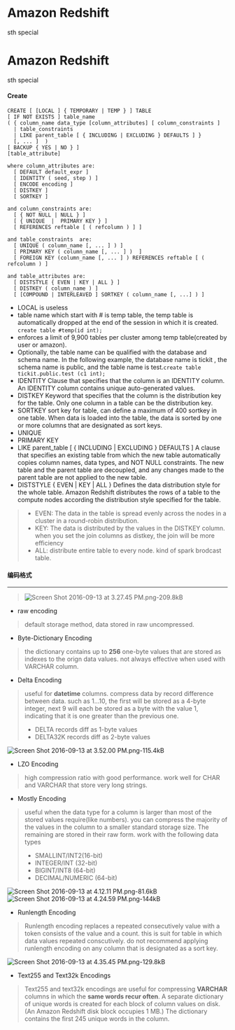 # Amazon Redshift

sth special

# Amazon Redshift

sth special

#### Create

```
CREATE [ [LOCAL ] { TEMPORARY | TEMP } ] TABLE 
[ IF NOT EXISTS ] table_name
( { column_name data_type [column_attributes] [ column_constraints ] 
  | table_constraints
  | LIKE parent_table [ { INCLUDING | EXCLUDING } DEFAULTS ] } 
  [, ... ]  )
[ BACKUP { YES | NO } ]
[table_attribute]

where column_attributes are:
  [ DEFAULT default_expr ]
  [ IDENTITY ( seed, step ) ] 
  [ ENCODE encoding ] 
  [ DISTKEY ]
  [ SORTKEY ]

and column_constraints are:
  [ { NOT NULL | NULL } ]
  [ { UNIQUE  |  PRIMARY KEY } ]
  [ REFERENCES reftable [ ( refcolumn ) ] ] 

and table_constraints  are:
  [ UNIQUE ( column_name [, ... ] ) ]
  [ PRIMARY KEY ( column_name [, ... ] )  ]
  [ FOREIGN KEY (column_name [, ... ] ) REFERENCES reftable [ ( refcolumn ) ] 

and table_attributes are:
  [ DISTSTYLE { EVEN | KEY | ALL } ] 
  [ DISTKEY ( column_name ) ]
  [ [COMPOUND | INTERLEAVED ] SORTKEY ( column_name [, ...] ) ]
```
- LOCAL is useless
- table name which start with # is temp table, the temp table is automatically dropped at the end of the session in which it is created. `create table #temp(id int);`
- enforces a limit of 9,900 tables per cluster among temp table(created by user or amazon).
- Optionally, the table name can be qualified with the database and schema name. In the following example, the database name is tickit , the schema name is public, and the table name is test.`create table tickit.public.test (c1 int);`
- IDENTITY Clause that specifies that the column is an IDENTITY column. An IDENTITY column contains unique auto-generated values. 
- DISTKEY Keyword that specifies that the column is the distribution key for the table. Only one column in a table can be the distribution key. 
- SORTKEY sort key for table, can define a maximum of 400 sortkey in one table. When data is loaded into the table, the data is sorted by one or more columns that are designated as sort keys.
- UNIQUE
- PRIMARY KEY
- LIKE parent_table [ { INCLUDING | EXCLUDING } DEFAULTS ] A clause that specifies an existing table from which the new table automatically copies column names, data types, and NOT NULL constraints. The new table and the parent table are decoupled, and any changes made to the parent table are not applied to the new table. 
- DISTSTYLE { EVEN | KEY | ALL } Defines the data distribution style for the whole table. Amazon Redshift distributes the rows of a table to the compute nodes according the distribution style specified for the table.
 > - EVEN: The data in the table is spread evenly across the nodes in a cluster in a round-robin distribution. 
> - KEY: The data is distributed by the values in the DISTKEY column. when you set the join columns as distkey, the join will be more efficiency
> - ALL: distribute entire table to every node. kind of spark brodcast table.

#### 编码格式


----------

>  ![Screen Shot 2016-09-13 at 3.27.45 PM.png-209.8kB][1]

- raw encoding 
> default storage method, data stored in raw uncompressed.

- Byte-Dictionary Encoding
> the dictionary contains up to **256** one-byte values that are stored as indexes to the orign data values. not always effective when used with VARCHAR column. 

- Delta Encoding
> useful for **datetime** columns.  compress data by record difference between data. such as 1...10, the first will be stored as a 4-byte integer, next 9 will each be stored as a byte with the value 1, indicating that it is one greater than the previous one. 
> - DELTA records diff as 1-byte values
> - DELTA32K records diff as 2-byte values




![Screen Shot 2016-09-13 at 3.52.00 PM.png-115.4kB][2]



- LZO Encoding 
> high compression ratio with good performance. work well for CHAR and VARCHAR that store very long strings.

- Mostly Encoding
> useful when the data type for a column is larger than most of the stored values require(like numbers). you can compress the majority of the values in the column to a smaller standard storage size. The remaining are stored in their raw form. 
> work with the following data types
> - SMALLINT/INT2(16-bit) 
> - INTEGER/INT (32-bit)
> - BIGINT/INT8 (64-bit)
> - DECIMAL/NUMERIC (64-bit)

![Screen Shot 2016-09-13 at 4.12.11 PM.png-81.6kB][3]
![Screen Shot 2016-09-13 at 4.24.59 PM.png-144kB][4]

- Runlength Encoding
> Runlength encoding replaces a repeated consecutively value with a token consists of the value and a count. this is suit for table in which data values repeated conscutively. 
>  do not recommend applying runlength encoding on any column that is designated as a sort key. 

![Screen Shot 2016-09-13 at 4.35.45 PM.png-129.8kB][5]


- Text255 and Text32k Encodings
> Text255 and text32k encodings are useful for compressing **VARCHAR** columns in which the **same words recur often**. A separate dictionary of unique words is created for each block of column values on disk. (An Amazon Redshift disk block occupies 1 MB.) The dictionary contains the first 245 unique words in the column. 


  [1]: http://static.zybuluo.com/ZeoJun/d3dhux61k5aif3z3pyjj1cmc/Screen%20Shot%202016-09-13%20at%203.27.45%20PM.png
  [2]: http://static.zybuluo.com/ZeoJun/hacyexn4u7u8cifd8bc8me8e/Screen%20Shot%202016-09-13%20at%203.52.00%20PM.png
  [3]: http://static.zybuluo.com/ZeoJun/bv1rkoly8s0vrp0xvbdxij9l/Screen%20Shot%202016-09-13%20at%204.12.11%20PM.png
  [4]: http://static.zybuluo.com/ZeoJun/uzfyg8be9sg6qagdb9pchf6p/Screen%20Shot%202016-09-13%20at%204.24.59%20PM.png
  [5]: http://static.zybuluo.com/ZeoJun/mioe3fmzt4oizyt19ccj0ko9/Screen%20Shot%202016-09-13%20at%204.35.45%20PM.png
